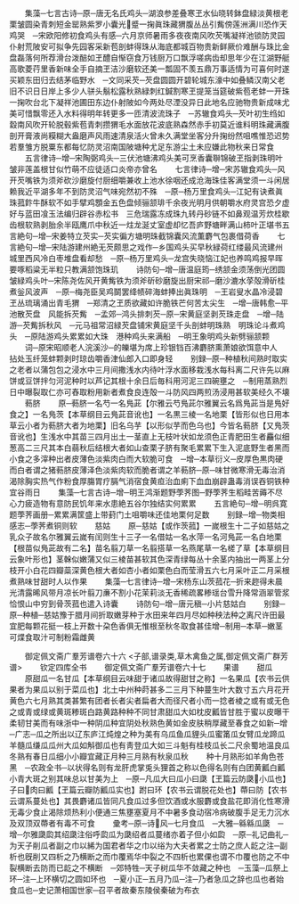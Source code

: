 <!-- { "loadSidebar": true } -->
　　集藻─七言古诗─原─唐无名氏鸡头─湖浪参差叠寒玊水仙晓转鉢盘緑淡黄根老栗皱圆染青刺短金罂熟紫罗小囊光蹙一掬眞珠藏猬腹丛丛引觜傍莲洲满川恐作天鸡哭　─宋欧阳修初食鸡头有感─六月京师暑雨多夜夜南风吹芡嘴凝祥池锁防灵园仆射荒陂安可拟争先园客采新苞剖蚌得珠从海底都城百物贵新鲜厥价难酬与珠比金盘磊落何所荐滑台泼醅如玊醴自惭窃食万钱厨万口飘浮嗟病齿却思年少在江湖野艇高歌菱荇里香新味全手自摘玊洁沙磨软还美一瓢固不羡五鼎万事适情为可喜何时遂买颖东田归去结茅临野水　─文同采芡─芡盘圆圆开碧轮城东濠中如叠鳞汉南父老旧不识日日岸上多少人骈头鬅松露秋熟緑刺红鍼割寒玊提笼当筵破紫苞老蚌一开珠一掬吹台北下凝祥池圃田东边仆射陂如今两处尽湮没异日此地名应驰物贵新成味尤美可惜飘零还入水料得明年转更多一匝清波流珠子　─苏辙食鸡头─芡叶初生绉如縠南风吹开轮脱毂紫苞青刺攒猬毛水面放花波底熟森然赤手初莫近谁料明珠藏满腹剖开膏液尚糢糊大盎磨声风雨速清泉活火曾未久满堂坐客分升掬纷然咀噍惟恐迟势若羣雏方脱粟东都每忆防灵沼南国陂塘种尤足东游尘土未应嫌此物秋来日常食
　　五言律诗─增─宋陶弼鸡头─三伏池塘沸鸡头美可烹香囊聨锦破玊指剥珠明叶皱非莲盖根甘似竹萌不应徒适口炎帝亦曾名
　　七言律诗─增─宋苏辙食鸡头─风开芡嘴铁为须斧砍沙磨旋付厨细嚼兼收上池水徐咽还成沧海珠佳客满堂须一斗闲居赖我近平湖多年不到防灵沼气味宛然初不殊　─原─杨万里食鸡头─江妃有诀煮眞珠菰飰牛酥软不如手擘鸡顋金五色盘倾骊颔琲千余夜光明月供朝嚼水府灵宫恐夕虚好与蓝田飡玉法编归辟谷赤松书　三危瑞露冻成珠九转丹砂链不如鼻观温芳炊桂歇齿根软熟剥胎余半瓯鹰爪中秋近一炷龙涎丈室虚却忆吾庐野塘畔满山柿叶正堪书五言絶句─增─宋姜特立芡实─芡实徧方塘明珠截锦囊风流薫麝气包裹借荷香
　　七言絶句─增─宋陆游建州絶无芡颇思之戏作─乡国鸡头买早秋緑荷红缕最风流建州城里西风冷白枣堆盘看却愁　─原─杨万里鸡头─龙宫失晓恼江妃也养鸣鸡报早晖要啄稻粱无半粒只教满颔饱珠玑
　　诗防句─增─唐温庭筠─绣颔金须荡倒光团圆皱緑鸡头叶─宋陈尧佐风开黄觜铁为须斧斫砂磨旋出厨宋祁─磨沙漉水莩殻滑斫桂煮釡风波声　─原─梅尧臣吴鸡鬬罢绛帻碎海蚌捧出眞珠明　─王岩叟水晶冷浸碧玊丛琉璃涌出青毛猬　─郑清之玊质欲藏如许脆铁芒何苦太尖生　─增─唐韩愈─平池散芡盘　风能拆芡觜　─孟郊─鸿头排刺芡─原─宋黄庭坚剥芡珠走盘　─增─陆游─芡觜拆秋风　─元马祖常沼緑芡盘铺宋黄庭坚千头剖蚌明珠熟　明珠论斗煮鸡头　─原陆游鸡头累累如大珠　港种鸡头来满船　─明王象明鸡头新劈骊颔颗
　　词─原宋昭顺老人浣溪沙─的皪堪为席上珍银铛百沸麝脐熏萧娘欲饵意中人　拈处玉纤笼蚌颗剥时琼齿嚼香津仙郎入口即身轻
　　别録─原─种植秋间熟时取实之老者以蒲包包之浸水中三月间撒浅水内待叶浮水面移栽浅水每科离二尺许先以麻饼或豆饼拌匀河泥种时以芦记其根十余日后毎科用河泥三四碗壅之　─制用蒸熟烈日中曝裂取仁亦可舂取粉用新者煮食良连殻一斗防风四两煎汤浸用甚软美经久不壊
　　葧脐
　　原─葧脐一名芍一名鳬茈【尔雅云芍鳬茈尔雅翼云名爲鳬茈当是鳬好食之】一名鳬茨【本草纲目云鳬茈音讹也】一名黒三棱一名地栗【皆形似也日用本草云小者为葧脐大者为地栗】旧名乌芋【以形似芋而色乌也】今皆名葧脐【又鳬茨音讹也】生浅水中其苗三四月出土一茎直上无枝叶状如龙须色正青肥田生者麤似细葱高二三尺其本白蒻秋后结根大者如山查栗子脐有聚毛累累下生入泥底野生者黑而小食之多滓种出者皮薄色淡紫肉白而大软脆可食　─增─本草衍义─皮厚色黒肉硬而白者谓之猪葧脐皮薄泽色淡紫肉软而脆者谓之羊葧脐─原─味甘微寒滑无毒治消渴除胸实热气作粉食厚膓胃疗膈气消宿食黄疸治血痢下血血崩辟蛊毒消误吞铜铁种宜谷雨日
　　集藻─七言古诗─增─明王鸿渐题野荸荠图─野荸荠生稻畦苦薅不尽心力疲造物有意防民饥年来水患絶五谷尔独结实何累累
　　五言絶句─增─明呉寛题荸荠画册─累累满筐盛上带葑门土咀嚼味还佳地栗何足数
　　别録─增─物类相感志─荸荠煮铜则软
　　慈姑
　　原─慈姑【或作茨菰】一嵗根生十二子如慈姑之乳众子故名尔雅翼云嵗有闰则生十三子一名借姑一名水萍一名河鳬茈一名白地栗【根苗似鳬茈故有二名】苗名翦刀草一名翦搭草一名燕尾草一名槎了草【本草纲目云象叶形也】茎榦似嫩蒲又似三棱苗甚软其色深青绿每丛十余茎内抽出一两茎上分枝开小白花四瓣蘂深黄色根大者如杏小者如栗色白而莹滑五六七月采叶正二月采根煮熟味甘甜时人以作果
　　集藻─七言律诗─增─宋杨东山茨菰花─折来趂得未晨光清露晞风带月凉长叶翦刀亷不割小花茉莉淡无香稀疏畧糁瑶台雪升降常涵翠管浆恰恨山中穷到骨茨菰也遣入诗囊
　　诗防句─增─唐元稹─小片慈姑白
　　别録─原─种植─慈姑豫于腊月间折取嫩芽种于水田来年四月尽如种秧法种之离尺许田最宜肥每颗花挺一枝上开数十朶色香俱无惟根至秋冬取食甚佳增─制用─本草─嫩茎可煠食取汁可制粉霜雌黄

　　御定佩文斋广羣芳谱卷六十六
<子部,谱录类,草木禽鱼之属,御定佩文斋广群芳谱>
　　钦定四库全书
　　御定佩文斋广羣芳谱卷六十七
　　果谱
　　甜瓜
　　原甜瓜一名甘瓜【本草纲目云味甜于诸瓜故得甜甘之称】一名果瓜【农书云供果者为果瓜以别于菜瓜也】北土中州种莳甚多二三月下种蔓生叶大数寸五六月花开黄色六七月熟其类甚繁有团者长者尖者扁者大而径尺者小而一捻者棱之或有或无色之或青或绿或黄斑糁斑白路黄路种种不同甘肃甜瓜大如枕皮瓤皆甘胜于蜜以皮曝干柔韧甘美而有味浙中一种阴瓜种宜阴处秋熟色黄如金皮肤稍厚藏至春食之如新─增─广志─瓜之所出以辽东庐江炖煌之种为美有乌瓜鱼瓜貍头瓜蜜筩瓜女臂瓜龙蹄瓜羊髓瓜缣瓜瓜州大瓜如斛御瓜也有靑登瓜大如三斗魁有桂枝瓜长二尺余蜀地温良瓜冬熟有春日瓜细小小瓣宜藏正月种三月熟有秋泉瓜秋
　　种十月熟形如羊角色苍黑　─农政全书─以状得名则有龙肝虎掌兎头狸首之称以色得名则有白团黄瓤白瓤小青大斑之别其味总以甘美为上　─原─凡瓜大曰瓜小曰瓞【玊篇云防瓞小瓜也】子曰肉曰瓤【玊篇云瓣防瓤瓜实也】跗曰环【农书云谓脱花处也】蔕曰防【农书云谓系蔓处也】其畏麝诸瓜皆同凡食瓜过多但饮酒或水服麝或食盐花即消化性寒滑无毒少食止渴除烦热利小便通三焦壅塞夏月不中暑多食动宿冷病破腹手足无力沉水及双顶双蔕者有毒不可食
　　彚考─原─诗风─七月食瓜　─大雅─緜緜瓜瓞　─增─尔雅瓞瓝其绍瓞注俗呼瓝瓜为瓞绍者瓜蔓绪亦着子但小如瓝　─原─礼记曲礼─为天子削瓜者副之巾以絺为国君者华之巾以绤为大夫者累之士防之庶人龁之注─副析也旣削又四析之乃横断之而巾覆焉华中裂之不四析也累倮也谓不巾覆也防之不中裂横断去防而已龁之不横断　─郊特牲─天子树瓜华不敛藏之种也　─玉藻─瓜祭上环─注─上环横切之圆如环也　─夏小正─五月乃瓜─注─乃者急瓜之辞也瓜也者始食瓜也─史记萧相国世家─召平者故秦东陵侯秦破为布衣

